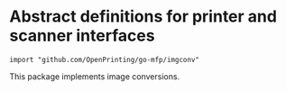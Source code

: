 # Abstract definitions for printer and scanner interfaces

```
import "github.com/OpenPrinting/go-mfp/imgconv"
```

This package implements image conversions.

<!-- vim:ts=8:sw=4:et:textwidth=72
-->
